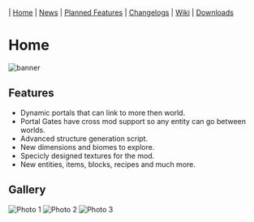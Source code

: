 | [Home](https://space-rift.github.io/SpaceRift) | [News](https://space-rift.github.io/SpaceRift/News) | [Planned Features](https://space-rift.github.io/SpaceRift/Planned-Features) | [Changelogs](https://space-rift.github.io/SpaceRift/Changelog) | [Wiki](https://space-rift.github.io/SpaceRift/Wiki) | [Downloads](https://space-rift.github.io/SpaceRift/Downloads) 
# Home
![banner](https://user-images.githubusercontent.com/47284617/174456107-149fe5a5-a543-4d89-98d6-6b7025888a32.png)
## Features
- Dynamic portals that can link to more then world.
- Portal Gates have cross mod support so any entity can go between worlds.
- Advanced structure generation script.
- New dimensions and biomes to explore.
- Specicly designed textures for the mod.
- New entities, items, blocks, recipes and much more.
## Gallery
![Photo 1](https://user-images.githubusercontent.com/47284617/174456057-dbdfef20-4407-4b8b-91b1-59e98923ff31.png)
![Photo 2](https://user-images.githubusercontent.com/47284617/174456060-8e78ec1e-3148-4c0e-ad1e-06bf55714059.png)
![Photo 3](https://user-images.githubusercontent.com/47284617/174456062-5e542cc8-6d09-4b9c-9707-5ea2a7015dc7.png)
